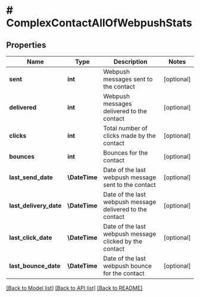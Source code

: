 # # ComplexContactAllOfWebpushStats

## Properties

Name | Type | Description | Notes
------------ | ------------- | ------------- | -------------
**sent** | **int** | Webpush messages sent to the contact | [optional]
**delivered** | **int** | Webpush messages delivered to the contact | [optional]
**clicks** | **int** | Total number of clicks made by the contact | [optional]
**bounces** | **int** | Bounces for the contact | [optional]
**last_send_date** | **\DateTime** | Date of the last webpush message sent to the contact | [optional]
**last_delivery_date** | **\DateTime** | Date of the last webpush message delivered to the contact | [optional]
**last_click_date** | **\DateTime** | Date of the last webpush message clicked by the contact | [optional]
**last_bounce_date** | **\DateTime** | Date of the last webpush bounce for the contact | [optional]

[[Back to Model list]](../../README.md#models) [[Back to API list]](../../README.md#endpoints) [[Back to README]](../../README.md)
